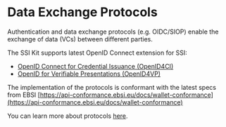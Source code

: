 # Data Exchange Protocols

Authentication and data exchange protocols (e.g. OIDC/SIOP) enable the exchange of data (VCs) between different parties.

The SSI Kit supports latest OpenID Connect extension for SSI:

* [OpenID Connect for Credential Issuance (OpenID4CI)](https://openid.net/specs/openid-4-verifiable-credential-issuance-1\_0.html)
* [OpenID for Verifiable Presentations (OpenID4VP)](https://openid.net/specs/openid-4-verifiable-presentations-1\_0.html)

The implementation of the protocols is conformant with the latest specs from EBSI [https://api-conformance.ebsi.eu/docs/wallet-conformance](https://api-conformance.ebsi.eu/docs/wallet-conformance)

You can learn more about protocols [here](../../../ssi-kit/what-is-ssi/technologies-and-concepts/).
